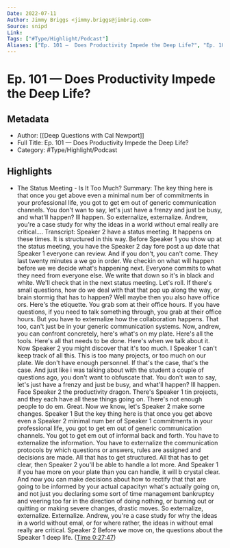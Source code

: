 ```yaml
---
Date: 2022-07-11
Author: Jimmy Briggs <jimmy.briggs@jimbrig.com>
Source: snipd
Link: 
Tags: ["#Type/Highlight/Podcast"]
Aliases: ["Ep. 101 —  Does Productivity Impede the Deep Life?", "Ep. 101 —  Does Productivity Impede the Deep Life?"]
---
```

# Ep. 101 —  Does Productivity Impede the Deep Life?

## Metadata
- Author: [[Deep Questions with Cal Newport]]
- Full Title: Ep. 101 —  Does Productivity Impede the Deep Life?
- Category: #Type/Highlight/Podcast

## Highlights
- The Status Meeting - Is It Too Much?
  Summary:
  The key thing here is that once you get above even a minimal num ber of commitments in your professional life, you got to get em out of generic communication channels. You don't wan to say, let's just have a frenzy and just be busy, and what'll happen? Ill happen. So externalize, externalize. Andrew, you're a case study for why the ideas in a world without emal really are critical....
  Transcript:
  Speaker 2
  have a status meeting. It happens on these times. It is structured in this way. Before
  Speaker 1
  you show up at the status meeting, you have the
  Speaker 2
  day fore post a up date that
  Speaker 1
  everyone can review. And if you don't, you can't come. They last twenty minutes a we go in order. We checkin on what will happen before we we decide what's happening next. Everyone commits to what they need from everyone else. We write that down so it's in black and white. We'll check that in the next status meeting. Let's roll. If there's small questions, how do we deal with that that pop up along the way, or brain stormig that has to happen? Well maybe then you also have office ors. Here's the etiquette. You grab som at their office hours. If you have questions, if you need to talk something through, you grab at their office hours. But you have to externalize how the collaboration happens. That too, can't just be in your generic communication systems. Now, andrew, you can confront concretely, here's what's on my plate. Here's all the tools. Here's all that needs to be done. Here's when we talk about it. Now
  Speaker 2
  you might discover that it's too much. I
  Speaker 1
  can't keep track of all this. This is too many projects, or too much on our plate. We don't have enough personnel. If that's the case, that's the case. And just like i was talking about with the student a couple of questions ago, you don't want to obfuscate that. You don't wan to say, let's just have a frenzy and just be busy, and what'll happen? Ill happen. Face
  Speaker 2
  the productivity dragon. There's
  Speaker 1
  tin projects, and they each have all these things going on. There's not enough people to do em. Great. Now we know, let's
  Speaker 2
  make some changes.
  Speaker 1
  But the key thing here is that once you get above even a
  Speaker 2
  minimal num ber of
  Speaker 1
  commitments in your professional life, you got to get em out of generic communication channels. You got to get em out of informal back and forth. You have to externalize the information. You have to externalize the communication protocols by which questions or answers, rules are assigned and decisions are made. All that has to get structured. All that has to get clear, then
  Speaker 2
  you'll be able to handle a lot more. And
  Speaker 1
  if you hae more on your plate than you can handle, it will b crystal clear. And now you can make decisions about how to rectify that that are going to be informed by your actual capacityn what's actually going on, and not just you declaring some sort of time management bankruptcy and veering too far in the direction of doing nothing, or burning out or quitting or making severe changes, drastic moves. So externalize, externalize. Externalize. Andrew, you're a case study for why the ideas in a world without emal, or for where rather, the ideas in without emal really are critical.
  Speaker 2
  Before we move on, the questions about the
  Speaker 1
  deep life. ([Time 0:27:47](https://share.snipd.com/snip/6165614f-7f91-4bb8-85a8-cd55401ff662))
